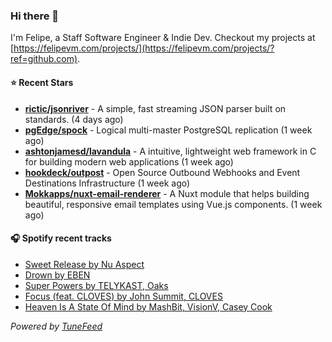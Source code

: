 ### Hi there 👋

I'm Felipe, a Staff Software Engineer & Indie Dev. Checkout my projects at [https://felipevm.com/projects/](https://felipevm.com/projects/?ref=github.com).

#### ⭐ Recent Stars
- **[rictic/jsonriver](https://github.com/rictic/jsonriver)** - A simple, fast streaming JSON parser built on standards. (4 days ago)
- **[pgEdge/spock](https://github.com/pgEdge/spock)** - Logical multi-master PostgreSQL replication (1 week ago)
- **[ashtonjamesd/lavandula](https://github.com/ashtonjamesd/lavandula)** - A intuitive, lightweight web framework in C for building modern web applications (1 week ago)
- **[hookdeck/outpost](https://github.com/hookdeck/outpost)** - Open Source Outbound Webhooks and Event Destinations Infrastructure (1 week ago)
- **[Mokkapps/nuxt-email-renderer](https://github.com/Mokkapps/nuxt-email-renderer)** - A Nuxt module that helps building beautiful, responsive email templates using Vue.js components. (1 week ago)

#### 🎧 Spotify recent tracks
- [Sweet Release by Nu Aspect](https://open.spotify.com/track/0C6Sbwuo42ebcvGWeWCSEq)
- [Drown by EBEN](https://open.spotify.com/track/2K7W7iXlIa6mt5XO479vzy)
- [Super Powers by TELYKAST, Oaks](https://open.spotify.com/track/3fRO8ZoGWRpL0PFCmnJH4c)
- [Focus (feat. CLOVES) by John Summit, CLOVES](https://open.spotify.com/track/0xaXwvcjq7aAKwMKe22Bw7)
- [Heaven Is A State Of Mind by MashBit, VisionV, Casey Cook](https://open.spotify.com/track/5NxOVuCN3ErW5gOl4bTwGV)

_Powered by [TuneFeed](https://tunefeed.app?ref=github.com)_

